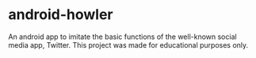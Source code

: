 # android-howler
An android app to imitate the basic functions of the well-known social media app, Twitter. This project was made for educational purposes only.

